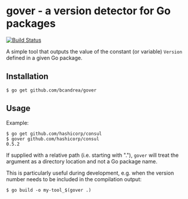 # gover - a version detector for Go packages

[![Build Status](https://travis-ci.org/bcandrea/gover.svg?branch=master)](https://travis-ci.org/bcandrea/gover)

A simple tool that outputs the value of the constant (or variable) `Version`
defined in a given Go package.

## Installation

    $ go get github.com/bcandrea/gover

## Usage

Example:

    $ go get github.com/hashicorp/consul
    $ gover github.com/hashicorp/consul
    0.5.2

If supplied with a relative path (i.e. starting with "."), `gover` will treat
the argument as a directory location and not a Go package name.

This is particularly useful during development, e.g. when the version number
needs to be included in the compilation output:

    $ go build -o my-tool_$(gover .)
